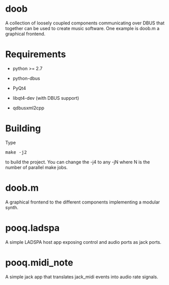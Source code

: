 # doob

A collection of loosely coupled components communicating over DBUS that together can be used to create music software. One example is doob.m a graphical frontend.

# Requirements

* python >= 2.7
* python-dbus
* PyQt4

* libqt4-dev (with DBUS support)
* qdbusxml2cpp

# Building

Type 

<pre>
make -j2
</pre>

to build the project. You can change the -j4 to any -jN where N is the number of parallel make jobs.

# doob.m

A graphical frontend to the different components implementing a modular synth.

# pooq.ladspa

A simple LADSPA host app exposing control and audio ports as jack ports.

# pooq.midi_note

A simple jack app that translates jack_midi events into audio rate signals.

